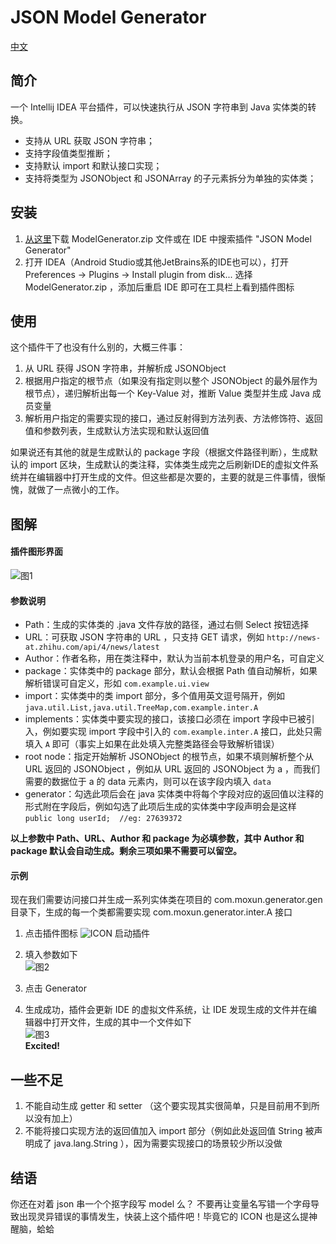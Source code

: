 # JSON Model Generator  
[中文](https://github.com/misakuo/JsonModelGenerator/blob/master/readme.md)

## 简介  
一个 Intellij IDEA 平台插件，可以快速执行从 JSON 字符串到 Java 实体类的转换。
  
- 支持从 URL 获取 JSON 字符串； 
- 支持字段值类型推断；    
- 支持默认 import 和默认接口实现；  
- 支持将类型为 JSONObject 和 JSONArray 的子元素拆分为单独的实体类；

## 安装  
1. [从这里](https://github.com/misakuo/JsonModelGenerator/raw/master/ModelGenerator.zip)下载 ModelGenerator.zip 文件或在 IDE 中搜索插件 "JSON Model Generator"  
2. 打开 IDEA（Android Studio或其他JetBrains系的IDE也可以），打开 Preferences -> Plugins -> Install plugin from disk... 选择 ModelGenerator.zip ，添加后重启 IDE 即可在工具栏上看到插件图标

## 使用  
这个插件干了也没有什么别的，大概三件事：  

1. 从 URL 获得 JSON 字符串，并解析成 JSONObject  
2. 根据用户指定的根节点（如果没有指定则以整个 JSONObject 的最外层作为根节点），递归解析出每一个 Key-Value 对，推断 Value 类型并生成 Java 成员变量  
3. 解析用户指定的需要实现的接口，通过反射得到方法列表、方法修饰符、返回值和参数列表，生成默认方法实现和默认返回值

如果说还有其他的就是生成默认的 package 字段（根据文件路径判断），生成默认的 import 区块，生成默认的类注释，实体类生成完之后刷新IDE的虚拟文件系统并在编辑器中打开生成的文件。但这些都是次要的，主要的就是三件事情，很惭愧，就做了一点微小的工作。

## 图解  
#### 插件图形界面  
![图1](https://raw.githubusercontent.com/misakuo/JsonModelGenerator/master/img/1.png)

#### 参数说明  
- Path：生成的实体类的 .java 文件存放的路径，通过右侧 Select 按钮选择
- URL：可获取 JSON 字符串的 URL ，只支持 GET 请求，例如 `http://news-at.zhihu.com/api/4/news/latest`
- Author：作者名称，用在类注释中，默认为当前本机登录的用户名，可自定义
- package：实体类中的 package 部分，默认会根据 Path 值自动解析，如果解析错误可自定义，形如 `com.example.ui.view`
- import：实体类中的类 import 部分，多个值用英文逗号隔开，例如 `java.util.List,java.util.TreeMap,com.example.inter.A`
- implements：实体类中要实现的接口，该接口必须在 import 字段中已被引入，例如要实现 import 字段中引入的 `com.example.inter.A` 接口，此处只需填入 `A` 即可（事实上如果在此处填入完整类路径会导致解析错误）
- root node：指定开始解析 JSONObject 的根节点，如果不填则解析整个从 URL 返回的 JSONObject ，例如从 URL 返回的 JSONObject 为 a ，而我们需要的数据位于 a 的 data 元素内，则可以在该字段内填入 `data`
- generator：勾选此项后会在 java 实体类中将每个字段对应的返回值以注释的形式附在字段后，例如勾选了此项后生成的实体类中字段声明会是这样 `public long userId;  //eg: 27639372 `

**以上参数中 Path、URL、Author 和 package 为必填参数，其中 Author 和 package 默认会自动生成。剩余三项如果不需要可以留空。**

#### 示例  
现在我们需要访问接口并生成一系列实体类在项目的 com.moxun.generator.gen 目录下，生成的每一个类都需要实现 com.moxun.generator.inter.A 接口  

1. 点击插件图标 ![ICON](https://raw.githubusercontent.com/misakuo/JsonModelGenerator/master/src/icons/icon.gif) 启动插件  
2. 填入参数如下  
![图2](https://raw.githubusercontent.com/misakuo/JsonModelGenerator/master/img/2.png)  
  
3. 点击 Generator   
4. 生成成功，插件会更新 IDE 的虚拟文件系统，让 IDE 发现生成的文件并在编辑器中打开文件，生成的其中一个文件如下  
![图3](https://raw.githubusercontent.com/misakuo/JsonModelGenerator/master/img/3.png)  
**Excited!**

## 一些不足  
1. 不能自动生成 getter 和 setter （这个要实现其实很简单，只是目前用不到所以没有加上）
2. 不能将接口实现方法的返回值加入 import 部分（例如此处返回值 String 被声明成了 java.lang.String ），因为需要实现接口的场景较少所以没做  

## 结语  
你还在对着 json 串一个个抠字段写 model 么？ 不要再让变量名写错一个字母导致出现灵异错误的事情发生，快装上这个插件吧！毕竟它的 ICON 也是这么提神醒脑，蛤蛤